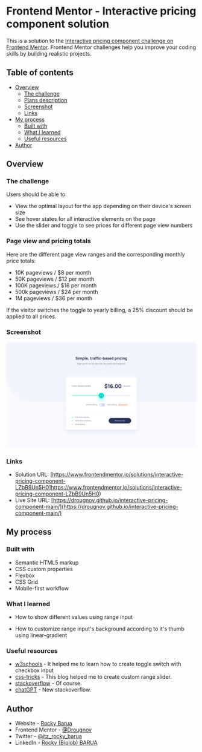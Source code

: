 # Frontend Mentor - Interactive pricing component solution

This is a solution to the [Interactive pricing component challenge on Frontend Mentor](https://www.frontendmentor.io/challenges/interactive-pricing-component-t0m8PIyY8). Frontend Mentor challenges help you improve your coding skills by building realistic projects.

## Table of contents

- [Overview](#overview)
  - [The challenge](#the-challenge)
  - [Plans description](#page-view-and-pricing-totals)
  - [Screenshot](#screenshot)
  - [Links](#links)
- [My process](#my-process)
  - [Built with](#built-with)
  - [What I learned](#what-i-learned)
  - [Useful resources](#useful-resources)
- [Author](#author)

## Overview

### The challenge

Users should be able to:

- View the optimal layout for the app depending on their device's screen size
- See hover states for all interactive elements on the page
- Use the slider and toggle to see prices for different page view numbers

### Page view and pricing totals

Here are the different page view ranges and the corresponding monthly price totals:

- 10K pageviews / $8 per month
- 50K pageviews / $12 per month
- 100K pageviews / $16 per month
- 500k pageviews / $24 per month
- 1M pageviews / $36 per month

If the visitor switches the toggle to yearly billing, a 25% discount should be applied to all prices.

### Screenshot

![Interactive pricing component solution screenshot](./design/desktop-design.jpg)

### Links

- Solution URL: [https://www.frontendmentor.io/solutions/interactive-pricing-component-LZbB9Un5H0]https://www.frontendmentor.io/solutions/interactive-pricing-component-LZbB9Un5H0)
- Live Site URL: [https://drougnov.github.io/interactive-pricing-component-main/](https://drougnov.github.io/interactive-pricing-component-main/)

## My process

### Built with

- Semantic HTML5 markup
- CSS custom properties
- Flexbox
- CSS Grid
- Mobile-first workflow

### What I learned

- How to show different values using range input

- How to customize range input's background according to it's thumb using linear-gradient

### Useful resources

- [w3schools](https://www.w3schools.com/howto/howto_css_switch.asp) - It helped me to learn how to create toggle switch with checkbox input
- [css-tricks](https://css-tricks.com/styling-cross-browser-compatible-range-inputs-css) - This blog helped me to create custom range slider.
- [stackoverflow](https://stackoverflow.com) - Of course.
- [chatGPT](https://chat.openai.com/chat) - New stackoverflow.

## Author

- Website - [Rocky Barua](https://rockybarua.netlify.app)
- Frontend Mentor - [@Drougnov](https://www.frontendmentor.io/profile/Drougnov)
- Twitter - [@itz_rocky_barua](https://twitter.com/itz_rocky_barua)
- LinkedIn - [Rocky (Biplob) BARUA](https://www.linkedin.com/in/rockybarua)
